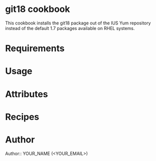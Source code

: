 # git18 cookbook

This cookbook installs the git18 package out of the IUS Yum repository instead
of the default 1.7 packages available on RHEL systems.

# Requirements

# Usage

# Attributes

# Recipes

# Author

Author:: YOUR_NAME (<YOUR_EMAIL>)
